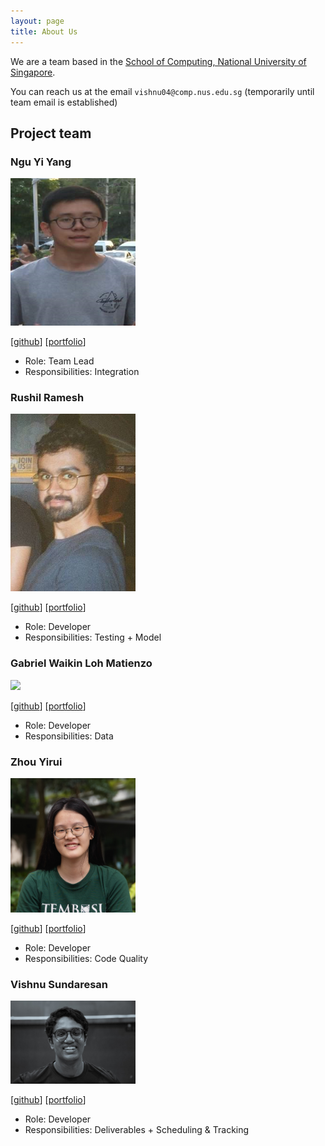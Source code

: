 ```yaml
---
layout: page
title: About Us
---
```


We are a team based in the [School of Computing, National University of Singapore](http://www.comp.nus.edu.sg).

You can reach us at the email `vishnu04@comp.nus.edu.sg`
(temporarily until team email is established)

## Project team

### Ngu Yi Yang

<img src="images/nguyiyang.png" width="200px">

[[github](https://github.com/nguyiyang)]
[[portfolio](team/johndoe.md)]

* Role: Team Lead 
* Responsibilities: Integration

### Rushil Ramesh

<img src="images/rushilramesh.png" width="200px">

[[github](http://github.com/rushilramesh)]
[[portfolio](team/johndoe.md)]

* Role: Developer
* Responsibilities: Testing + Model

### Gabriel Waikin Loh Matienzo

<img src="images/johndoe.png" width="200px">

[[github](http://github.com/johndoe)] [[portfolio](team/johndoe.md)]

* Role: Developer
* Responsibilities: Data

### Zhou Yirui

<img src="images/zhouyirui.png" width="200px">

[[github](http://github.com/zhouyirui)]
[[portfolio](team/johndoe.md)]

* Role: Developer
* Responsibilities: Code Quality

### Vishnu Sundaresan

<img src="images/vishnusundaresan.png" width="200px">

[[github](http://github.com/juliussneezer04)]
[[portfolio](team/vishnusundaresan.md)]

* Role: Developer
* Responsibilities: Deliverables + Scheduling & Tracking
